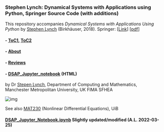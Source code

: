 ### Stephen Lynch: Dynamical Systems with Applications using Python, Springer Source Code (with additions)

This repository accompanies *Dynamical Systems with Applications Using Python* by [Stephen Lynch](https://scholar.google.co.uk/citations?user=LRBJKhIAAAAJ&hl=en) (Birkhäuser, 2018). Springer: [[Link](https://link.springer.com/book/10.1007/978-3-319-78145-7)] [[pdf](https://link.springer.com/content/pdf/10.1007%2F978-3-319-78145-7.pdf)]



#### - [ToC1](https://link.springer.com/book/10.1007/978-3-319-78145-7?page=1#toc),  [ToC2](https://link.springer.com/book/10.1007/978-3-319-78145-7?page=2#toc)


#### - [About](https://link.springer.com/book/10.1007/978-3-319-78145-7?page=2#about)


#### - [Reviews](https://link.springer.com/book/10.1007/978-3-319-78145-7?page=1#reviews)



#### - [DSAP_Jupyter_notebook](http://www.doc.mmu.ac.uk/STAFF/S.Lynch/DSAP_Jupyter_Notebook.html) (HTML)
by Dr [Stepen Lynch](http://www.doc.mmu.ac.uk/STAFF/S.Lynch), Department of Computing and Mathematics,
Manchester Metropolitan University, UK FIMA SFHEA

![img](http://www.doc.mmu.ac.uk/STAFF/S.Lynch/Jupyter_DSAP_Title.png)


See also [MAT230](https://www.uib.no/en/course/MAT230) (Nonlinear Differential Equations), UiB



#### [DSAP_Jupyter_Notebook.ipynb](https://nbviewer.org/github/arvidl/dynamical-systems-with-applications-using-python/blob/master/notebooks/DSAP_Jupyter_Notebook.ipynb) Slightly updated/modified (A.L. 2022-03-25)

<!--

## Releases

Release v1.0 corresponds to the code in the published book, without corrections or updates.

## Corrections

For corrections to the content in the published book, see the file errata.md.

## Contributions

See the file Contributing.md for more information on how you can contribute to this repository.

-->
